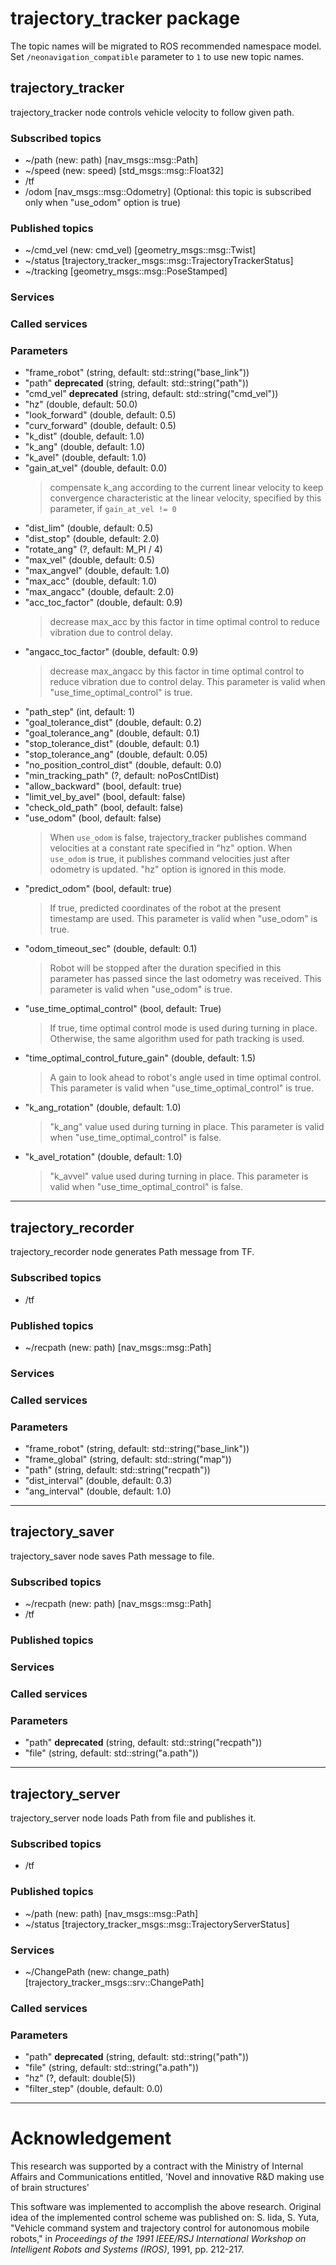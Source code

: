 # trajectory_tracker package

The topic names will be migrated to ROS recommended namespace model.
Set `/neonavigation_compatible` parameter to `1` to use new topic names.

## trajectory_tracker

trajectory_tracker node controls vehicle velocity to follow given path.

### Subscribed topics

* ~/path (new: path) [nav_msgs::msg::Path]
* ~/speed (new: speed) [std_msgs::msg::Float32]
* /tf
* /odom [nav_msgs::msg::Odometry] (Optional: this topic is subscribed only when "use_odom" option is true)


### Published topics

* ~/cmd_vel (new: cmd_vel) [geometry_msgs::msg::Twist]
* ~/status [trajectory_tracker_msgs::msg::TrajectoryTrackerStatus]
* ~/tracking [geometry_msgs::msg::PoseStamped]

### Services


### Called services


### Parameters

* "frame_robot" (string, default: std::string("base_link"))
* "path" **deprecated** (string, default: std::string("path"))
* "cmd_vel" **deprecated** (string, default: std::string("cmd_vel"))
* "hz" (double, default: 50.0)
* "look_forward" (double, default: 0.5)
* "curv_forward" (double, default: 0.5)
* "k_dist" (double, default: 1.0)
* "k_ang" (double, default: 1.0)
* "k_avel" (double, default: 1.0)
* "gain_at_vel" (double, default: 0.0)
  > compensate k_ang according to the current linear velocity to keep convergence characteristic at the linear velocity, specified by this parameter, if `gain_at_vel != 0`
* "dist_lim" (double, default: 0.5)
* "dist_stop" (double, default: 2.0)
* "rotate_ang" (?, default: M_PI / 4)
* "max_vel" (double, default: 0.5)
* "max_angvel" (double, default: 1.0)
* "max_acc" (double, default: 1.0)
* "max_angacc" (double, default: 2.0)
* "acc_toc_factor" (double, default: 0.9)
  > decrease max_acc by this factor in time optimal control to reduce vibration due to control delay.
* "angacc_toc_factor" (double, default: 0.9)
  > decrease max_angacc by this factor in time optimal control to reduce vibration due to control delay. This parameter is valid when "use_time_optimal_control" is true.
* "path_step" (int, default: 1)
* "goal_tolerance_dist" (double, default: 0.2)
* "goal_tolerance_ang" (double, default: 0.1)
* "stop_tolerance_dist" (double, default: 0.1)
* "stop_tolerance_ang" (double, default: 0.05)
* "no_position_control_dist" (double, default: 0.0)
* "min_tracking_path" (?, default: noPosCntlDist)
* "allow_backward" (bool, default: true)
* "limit_vel_by_avel" (bool, default: false)
* "check_old_path" (bool, default: false)
* "use_odom" (bool, default: false)
  > When `use_odom` is false, trajectory_tracker publishes command velocities at a constant rate specified in "hz" option. When `use_odom` is true, it publishes command velocities just after odometry is updated. "hz" option is ignored in this mode.
* "predict_odom" (bool, default: true)
  > If true, predicted coordinates of the robot at the present timestamp are used. This parameter is valid when "use_odom" is true.
* "odom_timeout_sec" (double, default: 0.1)
  > Robot will be stopped after the duration specified in this parameter has passed since the last odometry was received. This parameter is valid when "use_odom" is true.
* "use_time_optimal_control" (bool, default: True)
  > If true, time optimal control mode is used during turning in place. Otherwise, the same algorithm used for path tracking is used.
* "time_optimal_control_future_gain" (double, default: 1.5)
  > A gain to look ahead to robot's angle used in time optimal control. This parameter is valid when "use_time_optimal_control" is true.
* "k_ang_rotation" (double, default: 1.0)
  > "k_ang" value used during turning in place. This parameter is valid when "use_time_optimal_control" is false.
* "k_avel_rotation" (double, default: 1.0)
  > "k_avvel" value used during turning in place. This parameter is valid when "use_time_optimal_control" is false.

----

## trajectory_recorder

trajectory_recorder node generates Path message from TF.

### Subscribed topics

* /tf

### Published topics

* ~/recpath (new: path) [nav_msgs::msg::Path]

### Services


### Called services


### Parameters

* "frame_robot" (string, default: std::string("base_link"))
* "frame_global" (string, default: std::string("map"))
* "path" (string, default: std::string("recpath"))
* "dist_interval" (double, default: 0.3)
* "ang_interval" (double, default: 1.0)

----

## trajectory_saver

trajectory_saver node saves Path message to file.

### Subscribed topics

* ~/recpath (new: path) [nav_msgs::msg::Path]
* /tf

### Published topics


### Services


### Called services


### Parameters

* "path" **deprecated** (string, default: std::string("recpath"))
* "file" (string, default: std::string("a.path"))

----

## trajectory_server

trajectory_server node loads Path from file and publishes it.

### Subscribed topics

* /tf

### Published topics

* ~/path (new: path) [nav_msgs::msg::Path]
* ~/status [trajectory_tracker_msgs::msg::TrajectoryServerStatus]

### Services

* ~/ChangePath (new: change_path) [trajectory_tracker_msgs::srv::ChangePath]

### Called services


### Parameters

* "path" **deprecated** (string, default: std::string("path"))
* "file" (string, default: std::string("a.path"))
* "hz" (?, default: double(5))
* "filter_step" (double, default: 0.0)

----


# Acknowledgement

This research was supported by a contract with the Ministry of Internal Affairs and Communications entitled, 'Novel and innovative R&D making use of brain structures'


This software was implemented to accomplish the above research.
Original idea of the implemented control scheme was published on:
S. Iida, S. Yuta, "Vehicle command system and trajectory control for autonomous mobile robots," in *Proceedings of the 1991 IEEE/RSJ International Workshop on Intelligent Robots and Systems (IROS)*, 1991, pp. 212-217.
